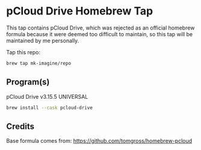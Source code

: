 # pCloud Drive Homebrew Tap

This tap contains pCloud Drive, which was rejected as an official homebrew formula because it were deemed too difficult to maintain, so this tap will be maintained by me personally.

Tap this repo:
```bash
brew tap mk-imagine/repo
```

## Program(s)

pCloud Drive v3.15.5 UNIVERSAL
```bash
brew install --cask pcloud-drive
```

## Credits

Base formula comes from: https://github.com/tomgross/homebrew-pcloud
